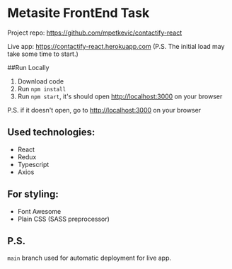 # Metasite FrontEnd Task

Project repo: https://github.com/mpetkevic/contactify-react

Live app: https://contactify-react.herokuapp.com (P.S. The initial load may take some time to start.)

##Run Locally

1. Download code
2. Run `npm install`
3. Run `npm start`, it's should open [http://localhost:3000](http://localhost:3000) on your browser

P.S. if it doesn't open, go to [http://localhost:3000](http://localhost:3000) on your browser



## Used technologies:

- React
- Redux
- Typescript
- Axios

## For styling:

- Font Awesome
- Plain CSS (SASS preprocessor)


## P.S.
`main` branch used for automatic deployment for live app.